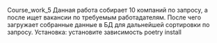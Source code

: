 Course_work_5 Данная работа собирает 10 компаний по запросу, а после ищет вакансии по требуемым работадателям. После чего загружает собранные данные в БД для дальнейшей сортировки по запросу.
Установка: установите зависимость poetry install

